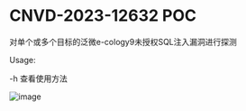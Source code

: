 # CNVD-2023-12632 POC

对单个或多个目标的泛微e-cology9未授权SQL注入漏洞进行探测

Usage:

 -h 查看使用方法

![image](https://user-images.githubusercontent.com/60726840/226972593-2e1d0944-5e89-46bd-906b-3ea4dad8548d.png)

